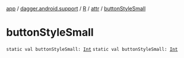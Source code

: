 [app](../../../index.md) / [dagger.android.support](../../index.md) / [R](../index.md) / [attr](index.md) / [buttonStyleSmall](./button-style-small.md)

# buttonStyleSmall

`static val buttonStyleSmall: `[`Int`](https://kotlinlang.org/api/latest/jvm/stdlib/kotlin/-int/index.html)
`static val buttonStyleSmall: `[`Int`](https://kotlinlang.org/api/latest/jvm/stdlib/kotlin/-int/index.html)